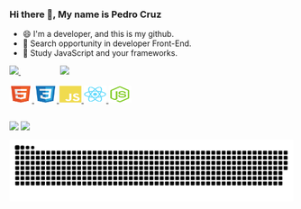 ### Hi there 👋, My name is Pedro Cruz

- 😄 I'm a developer, and this is my github.
- 🔭 Search opportunity in developer Front-End.
- 🌱 Study JavaScript and your frameworks.
<div style="display: inline_block">
  <a href="https://github.com/Hyakutak">
  <img height="160em" src="https://github-readme-stats.vercel.app/api?username=Hyakutak&show_icons=true&theme=dark&include_all_commits=true&count_private=true"/>
  <img height="180em" style="margin-left: 5em" src="https://github-readme-stats.vercel.app/api/top-langs/?username=Hyakutak&layout=compact&langs_count=7&theme=dark"/>
</div>
<div style="display: inline_block"><br>
  <img aling="center" alt="ICON-HTML" width="40" height="30" src="https://raw.githubusercontent.com/devicons/devicon/master/icons/html5/html5-original.svg"/>
  <img aling="center" alt="ICON-CSS" width="40" height="30" src="https://raw.githubusercontent.com/devicons/devicon/master/icons/css3/css3-original.svg"/>
  <img aling="center" alt="ICON-JavaScript" width="40" height="30" src="https://raw.githubusercontent.com/devicons/devicon/master/icons/javascript/javascript-plain.svg"/>
  <img aling="center" alt="ICON-React" width="40" height="30" src="https://raw.githubusercontent.com/devicons/devicon/master/icons/react/react-original.svg"/>
  <img aling="center" alt="ICON-NODEJS" width="40" height="30" src="https://raw.githubusercontent.com/devicons/devicon/master/icons/nodejs/nodejs-original.svg"/>
</div>
  
##
  
<div>
  <a href="mailto:santahelia.pedro@gmail.com" target="_blank"><img src="https://img.shields.io/badge/-Gmail-%23333?style=for-the-badge&logo=gmail&logoColor=white" target="_blank"/></a>
  <a href="https://www.linkedin.com/in/pedro-cruz-a51b41191/" target="_blank"><img src="https://img.shields.io/badge/-LinkedIn-%230077B5?style=for-the-badge&logo=linkedin&logoColor=white" target="_blank"/></a>  
</div>
  
  
<div>
  
  ![Snake animation](https://github.com/Hyakutak/Hyakutak/blob/output/github-contribution-grid-snake.svg)

</div>
